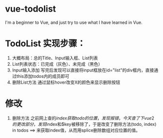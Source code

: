 # vue-todolist
I'm a beginner to Vue, and just try to use what I have learned in Vue.

# TodoList 实现步骤：
<!-- 只添加了简单样式 -->
1. 大概布局：总的Title、Input输入框、List列表
2. List列表状态：已完成（灰色）、未完成（黑色）
3. Input输入添加
    写完后发现可以直接将input框放在id="list"的div框内，直接通过this添加todos内的成员即可
4. 删除List方法
    通过鼠标hover改变X的颜色来显示删除按钮

# 修改
1. 删除方法
    之前网上查的$index获取todo的位置，发现报错，今天查了下vue2的更改部分，发现$index和$key被移除了，于是改变了删除方法(todo, index) in todos ==> 来获取index值，从而用splice删除数组对应位置的值。

